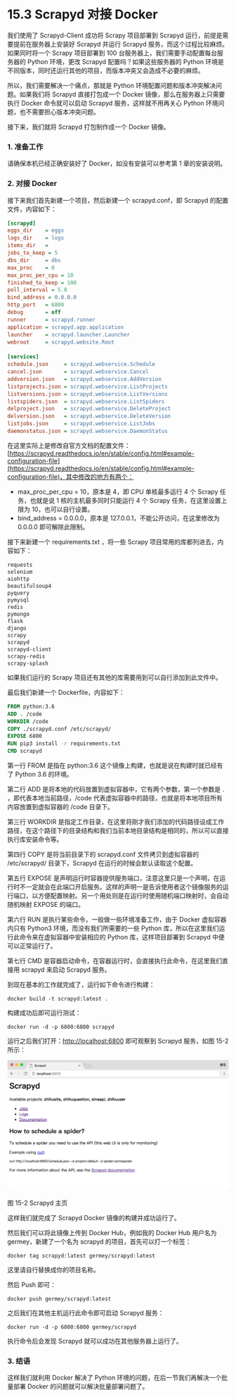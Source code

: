 # 15.3 Scrapyd 对接 Docker

我们使用了 Scrapyd-Client 成功将 Scrapy 项目部署到 Scrapyd 运行，前提是需要提前在服务器上安装好 Scrapyd 并运行 Scrapyd 服务，而这个过程比较麻烦。如果同时将一个 Scrapy 项目部署到 100 台服务器上，我们需要手动配置每台服务器的 Python 环境，更改 Scrapyd 配置吗？如果这些服务器的 Python 环境是不同版本，同时还运行其他的项目，而版本冲突又会造成不必要的麻烦。

所以，我们需要解决一个痛点，那就是 Python 环境配置问题和版本冲突解决问题。如果我们将 Scrapyd 直接打包成一个 Docker 镜像，那么在服务器上只需要执行 Docker 命令就可以启动 Scrapyd 服务，这样就不用再关心 Python 环境问题，也不需要担心版本冲突问题。

接下来，我们就将 Scrapyd 打包制作成一个 Docker 镜像。

### 1. 准备工作

请确保本机已经正确安装好了 Docker，如没有安装可以参考第 1 章的安装说明。

### 2. 对接 Docker

接下来我们首先新建一个项目，然后新建一个 scrapyd.conf，即 Scrapyd 的配置文件，内容如下：

```ini
[scrapyd]
eggs_dir    = eggs
logs_dir    = logs
items_dir   =
jobs_to_keep = 5
dbs_dir     = dbs
max_proc    = 0
max_proc_per_cpu = 10
finished_to_keep = 100
poll_interval = 5.0
bind_address = 0.0.0.0
http_port   = 6800
debug       = off
runner      = scrapyd.runner
application = scrapyd.app.application
launcher    = scrapyd.launcher.Launcher
webroot     = scrapyd.website.Root

[services]
schedule.json     = scrapyd.webservice.Schedule
cancel.json       = scrapyd.webservice.Cancel
addversion.json   = scrapyd.webservice.AddVersion
listprojects.json = scrapyd.webservice.ListProjects
listversions.json = scrapyd.webservice.ListVersions
listspiders.json  = scrapyd.webservice.ListSpiders
delproject.json   = scrapyd.webservice.DeleteProject
delversion.json   = scrapyd.webservice.DeleteVersion
listjobs.json     = scrapyd.webservice.ListJobs
daemonstatus.json = scrapyd.webservice.DaemonStatus
```

在这里实际上是修改自官方文档的配置文件：[https://scrapyd.readthedocs.io/en/stable/config.html#example-configuration-file](https://scrapyd.readthedocs.io/en/stable/config.html#example-configuration-file)，其中修改的地方有两个：
* max_proc_per_cpu = 10，原本是 4，即 CPU 单核最多运行 4 个 Scrapy 任务，也就是说 1 核的主机最多同时只能运行 4 个 Scrapy 任务，在这里设置上限为 10，也可以自行设置。
* bind_address = 0.0.0.0，原本是 127.0.0.1，不能公开访问，在这里修改为 0.0.0.0 即可解除此限制。

接下来新建一个 requirements.txt ，将一些 Scrapy 项目常用的库都列进去，内容如下：

```
requests
selenium
aiohttp
beautifulsoup4
pyquery
pymysql
redis
pymongo
flask
django
scrapy
scrapyd
scrapyd-client
scrapy-redis
scrapy-splash
```

如果我们运行的 Scrapy 项目还有其他的库需要用到可以自行添加到此文件中。

最后我们新建一个 Dockerfile，内容如下：

```Dockerfile
FROM python:3.6
ADD . /code
WORKDIR /code
COPY ./scrapyd.conf /etc/scrapyd/
EXPOSE 6800
RUN pip3 install -r requirements.txt
CMD scrapyd
```

第一行 FROM 是指在 python:3.6 这个镜像上构建，也就是说在构建时就已经有了 Python 3.6 的环境。

第二行 ADD 是将本地的代码放置到虚拟容器中，它有两个参数，第一个参数是 . ，即代表本地当前路径，/code 代表虚拟容器中的路径，也就是将本地项目所有内容放置到虚拟容器的 /code 目录下。

第三行 WORKDIR 是指定工作目录，在这里将刚才我们添加的代码路径设成工作路径，在这个路径下的目录结构和我们当前本地目录结构是相同的，所以可以直接执行库安装命令等。

第四行 COPY 是将当前目录下的 scrapyd.conf 文件拷贝到虚拟容器的 /etc/scrapyd/ 目录下，Scrapyd 在运行的时候会默认读取这个配置。

第五行 EXPOSE 是声明运行时容器提供服务端口，注意这里只是一个声明，在运行时不一定就会在此端口开启服务。这样的声明一是告诉使用者这个镜像服务的运行端口，以方便配置映射。另一个用处则是在运行时使用随机端口映射时，会自动随机映射 EXPOSE 的端口。

第六行 RUN 是执行某些命令，一般做一些环境准备工作，由于 Docker 虚拟容器内只有 Python3 环境，而没有我们所需要的一些 Python 库，所以在这里我们运行此命令来在虚拟容器中安装相应的 Python 库，这样项目部署到 Scrapyd 中便可以正常运行了。

第七行 CMD 是容器启动命令，在容器运行时，会直接执行此命令，在这里我们直接用 scrapyd 来启动 Scrapyd 服务。

到现在基本的工作就完成了，运行如下命令进行构建：

```
docker build -t scrapyd:latest .
```

构建成功后即可运行测试：

```
docker run -d -p 6800:6800 scrapyd
```

运行之后我们打开：[http://localhost:6800](http://localhost:6800) 即可观察到 Scrapyd 服务，如图 15-2 所示：

![](./assets/15-2.png)

图 15-2 Scrapyd 主页

这样我们就完成了 Scrapyd Docker 镜像的构建并成功运行了。

然后我们可以将此镜像上传到 Docker Hub，例如我的 Docker Hub 用户名为 germey，新建了一个名为 scrapyd 的项目，首先可以打一个标签：

```
docker tag scrapyd:latest germey/scrapyd:latest
```

这里请自行替换成你的项目名称。

然后 Push 即可：

```
docker push germey/scrapyd:latest
```

之后我们在其他主机运行此命令即可启动 Scrapyd 服务：

```
docker run -d -p 6800:6800 germey/scrapyd
```

执行命令后会发现 Scrapyd 就可以成功在其他服务器上运行了。

### 3. 结语

这样我们就利用 Docker 解决了 Python 环境的问题，在后一节我们再解决一个批量部署 Docker 的问题就可以解决批量部署问题了。